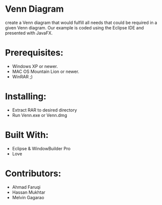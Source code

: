 # Venn Diagram
create a Venn diagram that would fulfill all needs that could be required in a given Venn diagram. 
Our example is coded using the Eclipse IDE and presented with JavaFX.

# Prerequisites: 
* Windows XP or newer.
* MAC OS Mountain Lion or newer.
* WinRAR ;)
# Installing:
* Extract RAR to desired directory
* Run Venn.exe or Venn.dmg

# Built With:
* Eclipse & WindowBuilder Pro
* Love

# Contributors:
* Ahmad Faruqi
* Hassan Mukhtar
* Melvin Gagarao

